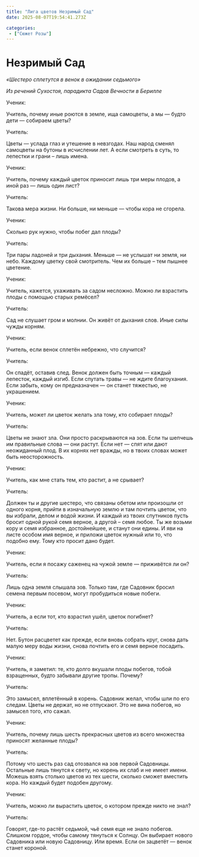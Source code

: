 ```yaml
---
title: "Лига цветов Незримый Сад"
date: 2025-08-07T19:54:41.273Z

categories:
 - ["Сюжет Розы"]
---
```


**Незримый Сад**
================

*«Шестеро сплетутся в венок в ожидании седьмого»*

*Из речений Сухостоя, парадикта Садов Вечности в Берилле*

Ученик:

Учитель, почему иные роются в земле, ища самоцветы, а мы — будто дети —
собираем цветы?

Учитель:

Цветы — услада глаз и утешение в невзгодах. Наш народ сменял самоцветы
на бутоны в исчислении лет. А если смотреть в суть, то лепестки и грани
– лишь имена.

Ученик:

Учитель, почему каждый цветок приносит лишь три меры плодов, а иной раз
— лишь один лист?

Учитель:

Такова мера жизни. Ни больше, ни меньше — чтобы кора не сгорела.

Ученик:

Сколько рук нужно, чтобы побег дал плоды?

Учитель:

Три пары ладоней и три дыхания. Меньше — не услышат ни земля, ни небо.
Каждому цветку свой смотритель. Чем их больше – тем пышнее цветение.

Ученик:

Учитель, кажется, ухаживать за садом несложно. Можно ли взрастить плоды
с помощью старых ремёсел?

Учитель:

Сад не слушает гром и молнии. Он живёт от дыхания слов. Иные силы чужды
корням.

Ученик:

Учитель, если венок сплетён небрежно, что случится?

Учитель:

Он спадёт, оставив след. Венок должен быть точным — каждый лепесток,
каждый изгиб. Если спутать травы — не ждите благоухания. Если забыть,
кому он предназначен — он станет тяжестью, не украшением.

Ученик:

Учитель, может ли цветок желать зла тому, кто собирает плоды?

Учитель:

Цветы не знают зла. Они просто раскрываются на зов. Если ты шепчешь им
правильные слова — они растут. Если нет — спят или дают неожиданный
плод. В их корнях нет вражды, но в твоих словах может быть
неосторожность.

Ученик:

Учитель, как мне стать тем, кто растит, а не срывает?

Учитель:

Должен ты и другие шестеро, что связаны обетом или произошли от одного
корня, прийти в изначальную землю и там почтить цветок, что вы избрали,
делом и водой жизни. И каждый из твоих спутников пусть бросит одной
рукой семя верное, а другой – семя любое. Ты же возьми кору и семя
избранное, достойнейшее, и станут они едины. И яви на листе особом имя
верное, и приложи цветок нужный или то, что подобно ему. Тому кто просит
дано будет.

Ученик:

Учитель, если я посажу саженец на чужой земле — приживётся ли он?

Учитель:

Лишь одна земля слышала зов. Только там, где Садовник бросил семена
первым посевом, могут пробудиться новые побеги.

Ученик:

Учитель, а если тот, кто взрастил ушёл, цветок погибнет?

Учитель:

Нет. Бутон расцветет как прежде, если вновь собрать круг, снова дать
малую меру воды жизни, снова почтить его и семя верное посадить.

Ученик:

Учитель, я заметил: те, кто долго вкушали плоды побегов, тобой
взращенных, будто забывали другие тропы. Почему?

Учитель:

Это замысел, вплетённый в корень. Садовник желал, чтобы шли по его
следам. Цветы не держат, но не отпускают. Это не вина побегов, но
замысел того, кто сажал.

Ученик:

Учитель, почему лишь шесть прекрасных цветов из всего множества приносят
желанные плоды?

Учитель:

Потому что шесть раз сад отозвался на зов первой Садовницы. Остальные
лишь тянутся к свету, но корень их слаб и не имеет имени. Можешь взять
столько цветов из тех шести, сколько сможет вместить кора. Но каждый
будет подобен другому.

Ученик:

Учитель, можно ли вырастить цветок, о котором прежде никто не знал?

Учитель:

Говорят, где-то растёт седьмой, чьё семя еще не знало побегов. Слишком
гордое, чтобы самому тянуться к Солнцу. Он выбирает нового Садовника или
новую Садовницу. Или время. Если он зацветёт — венок станет короной.
